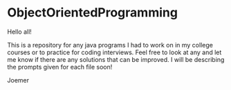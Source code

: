 # ObjectOrientedProgramming
Hello all!

This is a repository for any java programs I had to work on in my college courses or to practice for coding interviews. Feel free to look at any and let me know if there are any solutions that can be improved. I will be describing the prompts given for each file soon!

Joemer
